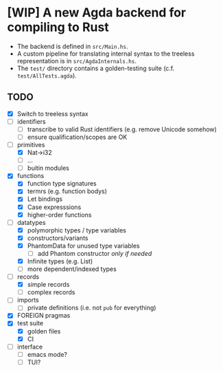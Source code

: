 # [WIP] A new Agda backend for compiling to Rust

- The backend is defined in `src/Main.hs`.
- A custom pipeline for translating internal syntax to the treeless representation is in `src/AgdaInternals.hs`.
- The `test/` directory contains a golden-testing suite (c.f. `test/AllTests.agda`).

## TODO

- [x] Switch to treeless syntax
- [ ] identifiers
  + [ ] transcribe to valid Rust identifiers (e.g. remove Unicode somehow)
  + [ ] ensure qualification/scopes are OK
- [ ] primitives
  + [x] Nat->i32
  + [ ] ...
  + [ ] buitin modules
- [x] functions
  + [x] function type signatures
  + [x] termrs (e.g. function bodys)
  + [x] Let bindings
  + [x] Case expresssions
  + [x] higher-order functions
- [ ] datatypes
  + [x] polymorphic types / type variables
  + [x] constructors/variants
  + [x] PhantomData for unused type variables
    * [ ] add Phantom constructor *only if needed*
  + [x] Infinite types (e.g. List)
  + [ ] more dependent/indexed types
- [ ] records
  + [x] simple records
  + [ ] complex records
- [ ] imports
  + [ ] private definitions (i.e. not `pub` for everything)
- [x] FOREIGN pragmas
- [x] test suite
  + [x] golden files
  + [x] CI
- [ ] interface
  + [ ] emacs mode?
  + [ ] TUI?
